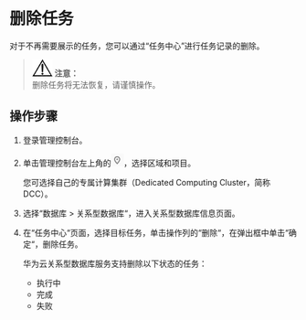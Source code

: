 # 删除任务<a name="TOPIC_0142028652"></a>

对于不再需要展示的任务，您可以通过“任务中心”进行任务记录的删除。

>![](public_sys-resources/icon-notice.gif) **注意：**   
>删除任务将无法恢复，请谨慎操作。  

## 操作步骤<a name="section0211819123318"></a>

1.  登录管理控制台。
2.  单击管理控制台左上角的![](figures/region.png)，选择区域和项目。

    您可选择自己的专属计算集群（Dedicated Computing Cluster，简称DCC）。

3.  选择“数据库  \>  关系型数据库“，进入关系型数据库信息页面。
4.  在“任务中心“页面，选择目标任务，单击操作列的“删除“，在弹出框中单击“确定“，删除任务。

    华为云关系型数据库服务支持删除以下状态的任务：

    -   执行中
    -   完成
    -   失败


